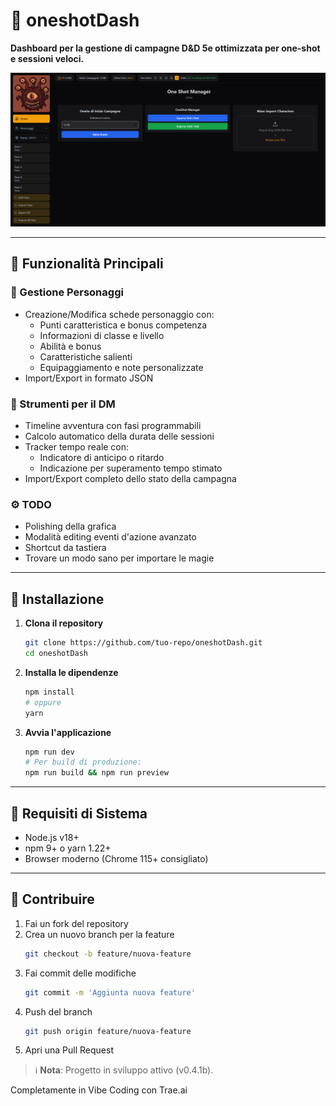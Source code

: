 # 🐉 oneshotDash

**Dashboard per la gestione di campagne D&D 5e ottimizzata per one-shot e sessioni veloci.**

![Anteprima dashboard](./screenshot.png)

---

## 🎯 Funzionalità Principali

### 👥 Gestione Personaggi
- Creazione/Modifica schede personaggio con:
  - Punti caratteristica e bonus competenza
  - Informazioni di classe e livello
  - Abilità e bonus
  - Caratteristiche salienti
  - Equipaggiamento e note personalizzate
- Import/Export in formato JSON

### 📖 Strumenti per il DM
- Timeline avventura con fasi programmabili
- Calcolo automatico della durata delle sessioni
- Tracker tempo reale con:
  - Indicatore di anticipo o ritardo
  - Indicazione per superamento tempo stimato
- Import/Export completo dello stato della campagna

### ⚙️ TODO
- Polishing della grafica
- Modalità editing eventi d'azione avanzato
- Shortcut da tastiera
- Trovare un modo sano per importare le magie

---

## 🚀 Installazione

1. **Clona il repository**
   ```bash
   git clone https://github.com/tuo-repo/oneshotDash.git
   cd oneshotDash
   ```

2. **Installa le dipendenze**
   ```bash
   npm install
   # oppure
   yarn
   ```

3. **Avvia l'applicazione**
   ```bash
   npm run dev
   # Per build di produzione:
   npm run build && npm run preview
   ```

---

## 📌 Requisiti di Sistema

- Node.js v18+
- npm 9+ o yarn 1.22+
- Browser moderno (Chrome 115+ consigliato)

---

## 🤝 Contribuire

1. Fai un fork del repository  
2. Crea un nuovo branch per la feature  
   ```bash
   git checkout -b feature/nuova-feature
   ```
3. Fai commit delle modifiche  
   ```bash
   git commit -m 'Aggiunta nuova feature'
   ```
4. Push del branch  
   ```bash
   git push origin feature/nuova-feature
   ```
5. Apri una Pull Request

> ℹ️ **Nota**: Progetto in sviluppo attivo (v0.4.1b).

Completamente in Vibe Coding con Trae.ai
